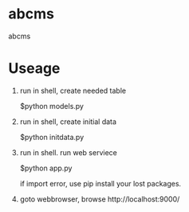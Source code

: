 # abcms
abcms


# Useage

1. run in shell, create needed table

    $python models.py

2. run in shell, create initial data

    $python initdata.py

3. run in shell. run web serviece

    $python app.py

    if  import error, use pip install your lost packages.

4. goto webbrowser, browse http://localhost:9000/
